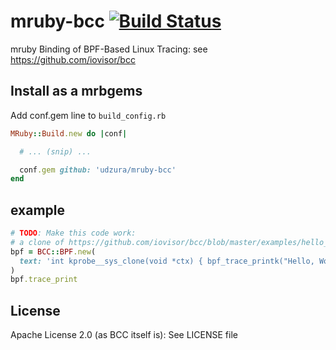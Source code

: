 # mruby-bcc   [![Build Status](https://travis-ci.org/udzura/mruby-bcc.svg?branch=master)](https://travis-ci.org/udzura/mruby-bcc)

mruby Binding of BPF-Based Linux Tracing: see https://github.com/iovisor/bcc

## Install as a mrbgems

Add conf.gem line to `build_config.rb`

```ruby
MRuby::Build.new do |conf|

  # ... (snip) ...

  conf.gem github: 'udzura/mruby-bcc'
end
```

## example

```ruby
# TODO: Make this code work:
# a clone of https://github.com/iovisor/bcc/blob/master/examples/hello_world.py
bpf = BCC::BPF.new(
  text: 'int kprobe__sys_clone(void *ctx) { bpf_trace_printk("Hello, World!\\n"); return 0; }'
)
bpf.trace_print
```

## License

Apache License 2.0 (as BCC itself is): See LICENSE file
